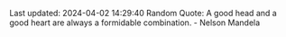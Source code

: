 Last updated: 2024-04-02 14:29:40
Random Quote: A good head and a good heart are always a formidable combination. - Nelson Mandela
